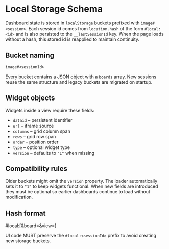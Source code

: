 # Local Storage Schema

Dashboard state is stored in `localStorage` buckets prefixed with `image#<session>`.
Each session id comes from `location.hash` of the form `#local:<id>` and is
also persisted to the `__lastSessionId` key. When the page loads without a hash,
this stored id is reapplied to maintain continuity.

## Bucket naming

```
image#<sessionId>
```

Every bucket contains a JSON object with a `boards` array. New sessions reuse the
same structure and legacy buckets are migrated on startup.

## Widget objects

Widgets inside a view require these fields:

- `dataid` – persistent identifier
- `url` – iframe source
- `columns` – grid column span
- `rows` – grid row span
- `order` – position order
- `type` – optional widget type
- `version` – defaults to `"1"` when missing

## Compatibility rules

Older buckets might omit the `version` property. The loader automatically sets it
to `"1"` to keep widgets functional. When new fields are introduced they must be
optional so earlier dashboards continue to load without modification.

Hash format
-----------
#local:<sessionId>[&board=<id>&view=<id>]

UI code MUST preserve the `#local:<sessionId>` prefix to avoid
creating new storage buckets.
